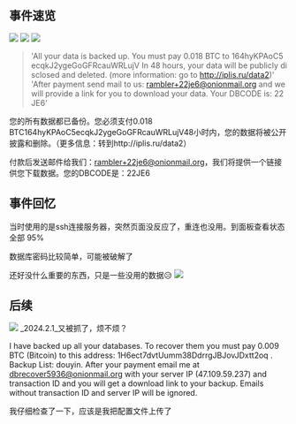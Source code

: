 ## 事件速览
![](http://file.cfd.hhblog.top/myPicture/20240129214848.png)
![](http://file.cfd.hhblog.top/myPicture/QQ%E5%9B%BE%E7%89%8720240129214304.png)
![](http://file.cfd.hhblog.top/myPicture/20240129214611.png)

> 'All your data is backed up. You must pay 0.018 BTC to 164hyKPAoC5ecqkJ2ygeGoGFRcauWRLujV In 48 hours, your data will be publicly disclosed and deleted. (more information: go to http://iplis.ru/data2)'
> 'After payment send mail to us: rambler+22je6@onionmail.org and we will provide a link for you to download your data. Your DBCODE is: 22JE6'


您的所有数据都已备份。您必须支付0.018 BTC164hyKPAoC5ecqkJ2ygeGoGFRcauWRLujV48小时内，您的数据将被公开披露和删除。（更多信息：转到http://iplis.ru/data2）

付款后发送邮件给我们：rambler+22je6@onionmail.org，我们将提供一个链接供您下载数据。您的DBCODE是：22JE6
## 事件回忆
当时使用的是ssh连接服务器，突然页面没反应了，重连也没用。到面板查看状态全部 95% 

数据库密码比较简单，可能被破解了

还好没什么重要的东西，只是一些没用的数据😥
![](http://file.cfd.hhblog.top/myPicture/20240129215807.png)

## 后续
![](http://file.cfd.hhblog.top/myPicture/20240201203344.png)
_2024.2.1_又被抓了，烦不烦？

I have backed up all your databases. To recover them you must pay 0.009 BTC (Bitcoin) to this address: 1H6ect7dvtUumm38DdrrgJBJovJDxtt2oq . Backup List: douyin. After your payment email me at dbrecover5936@onionmail.org with your server IP (47.109.59.237) and transaction ID and you will get a download link to your backup. Emails without transaction ID and server IP will be ignored. 

我仔细检查了一下，应该是我把配置文件上传了